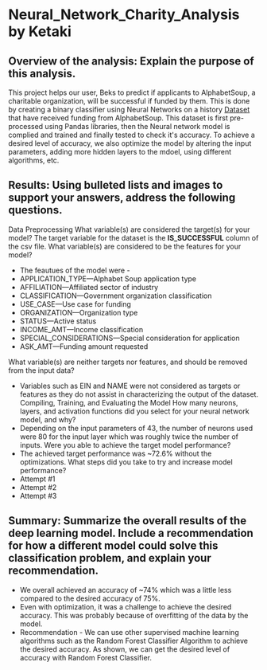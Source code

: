 # Neural_Network_Charity_Analysis by Ketaki
## Overview of the analysis: Explain the purpose of this analysis.
This project helps our user, Beks to predict if applicants to AlphabetSoup, a charitable organization, will be successful if funded by them. This is done by creating a binary classifier using Neural Networks on a history [Dataset]() that have received funding from AlphabetSoup. This dataset is first pre-processed using Pandas libraries, then the Neural network model is complied and trained and finally tested to check it's accuracy. To achieve a desired level of accuracy, we also optimize the model by altering the input parameters, adding more hidden layers to the mdoel, using different algorithms, etc.

## Results: Using bulleted lists and images to support your answers, address the following questions.

Data Preprocessing
What variable(s) are considered the target(s) for your model? 
 The target variable for the dataset is the **IS_SUCCESSFUL** column of the csv file. 
What variable(s) are considered to be the features for your model?
- The feautues of the model were -
- APPLICATION_TYPE—Alphabet Soup application type
- AFFILIATION—Affiliated sector of industry
- CLASSIFICATION—Government organization classification
- USE_CASE—Use case for funding
- ORGANIZATION—Organization type
- STATUS—Active status
- INCOME_AMT—Income classification
- SPECIAL_CONSIDERATIONS—Special consideration for application
- ASK_AMT—Funding amount requested

What variable(s) are neither targets nor features, and should be removed from the input data?
- Variables such as EIN and NAME were not considered as targets or features as they do not assist in characterizing the output of the dataset.
Compiling, Training, and Evaluating the Model
How many neurons, layers, and activation functions did you select for your neural network model, and why?
- Depending on the input parameters of 43, the number of neurons used were 80 for the input layer which was roughly twice the number of inputs. 
Were you able to achieve the target model performance?
- The achieved target performance was ~72.6% without the optimizations.
What steps did you take to try and increase model performance?
- Attempt #1
- Attempt #2
- Attempt #3

## Summary: Summarize the overall results of the deep learning model. Include a recommendation for how a different model could solve this classification problem, and explain your recommendation.
- We overall achieved an accuracy of ~74% which was a little less compared to the desired accuracy of 75%.
- Even with optimization, it was a challenge to achieve the desired accuracy. This was probably because of overfitting of the data by the model.
- Recommendation - We can use other supervised machine learning algorithms such as the Random Forest Classifier Algorithm to achieve the desired accuracy. As shown, we can get the desired level of accuracy with Random Forest Classifier.

